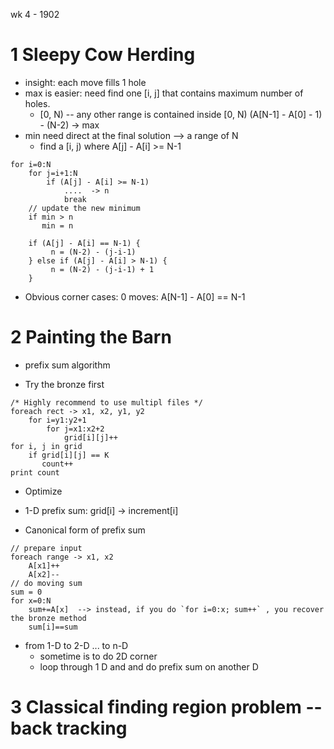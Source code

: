 wk 4 - 1902
  
# 1 Sleepy Cow Herding 
  
  * insight: each move fills 1 hole
  *  max is easier: need find one [i, j] that contains maximum number of holes.
       * [0, N) -- any other range is contained inside [0, N)
          (A[N-1] - A[0] - 1) - (N-2) -> max
  *  min need direct at the final solution --> a range of N
       * find a [i, j) where A[j] - A[i] >= N-1
```
for i=0:N
    for j=i+1:N
        if (A[j] - A[i] >= N-1)
            ....  -> n
            break
    // update the new minimum             
    if min > n
       min = n
```    

```
    if (A[j] - A[i] == N-1) {
         n = (N-2) - (j-i-1)
    } else if (A[j] - A[i] > N-1) {
         n = (N-2) - (j-i-1) + 1
    }
```
* Obvious corner cases: 0 moves: A[N-1] - A[0] == N-1

# 2 Painting the Barn
* prefix sum algorithm

* Try the bronze first
```
/* Highly recommend to use multipl files */
foreach rect -> x1, x2, y1, y2
    for i=y1:y2+1
        for j=x1:x2+2
            grid[i][j]++
for i, j in grid
    if grid[i][j] == K
       count++  
print count
```
* Optimize
* 1-D prefix sum: grid[i] -> increment[i]

* Canonical form of prefix sum
```
// prepare input
foreach range -> x1, x2
    A[x1]++
    A[x2]--
// do moving sum                 
sum = 0                 
for x=0:N
    sum+=A[x]  --> instead, if you do `for i=0:x; sum++` , you recover the bronze method
    sum[i]==sum
```            

* from 1-D to 2-D ... to n-D
   * sometime is to do 2D corner
   * loop through 1 D and and do prefix sum on another D
   
# 3 Classical finding region problem -- back tracking

                 
